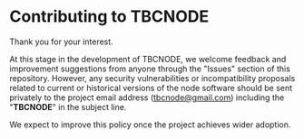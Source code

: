 Contributing to TBCNODE
===========================

Thank you for your interest.

At this stage in the development of TBCNODE, we welcome feedback and improvement suggestions from anyone 
through the "Issues" section of this repository. However, any security vulnerabilities or incompatibility proposals 
related to current or historical versions of the node software should be sent privately to the project 
email address (tbcnode@gmail.com) including the "**TBCNODE**" in the subject line.

We expect to improve this policy once the project achieves wider adoption.
